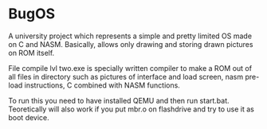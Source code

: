 # BugOS
A university project which represents a simple and pretty limited OS made on C and NASM. Basically, allows only drawing and storing drawn pictures on ROM itself.

File compile lvl two.exe is specially written compiler to make a ROM out of all files in directory such as pictures of interface and load screen, nasm pre-load instructions, C combined with NASM functions. 

To run this you need to have installed QEMU and then run start.bat. Teoretically will also work if you put mbr.o on flashdrive and try to use it as boot device. 
